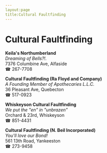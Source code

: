 ```yaml
---
layout:page
title:Cultural Faultfinding
---
```

# Cultural Faultfinding

**Keila's Northumberland**  
_Dreaming of Bells?!._  
7376 Columbine Ave, Alfaside  
☎ 267-7708



**Cultural Faultfinding (Ra Floyd and Company)**  
_A Founding Member of Apothecaries L.L.C._  
36 Pleasant Ave, Quebecton  
☎ 517-0923



**Whiskeyson Cultural Faultfinding**  
_We put the "en" in "unbrazen"_  
Orchard & 23rd, Whiskeyson  
☎ 851-4431



**Cultural Faultfinding (N. Beil Incorporated)**  
_You'll love our Bond!_  
561 13th Road, Yankeeston  
☎ 273-9458



